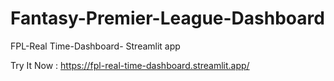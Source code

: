 # Fantasy-Premier-League-Dashboard
FPL-Real Time-Dashboard- Streamlit app


Try It Now : https://fpl-real-time-dashboard.streamlit.app/
